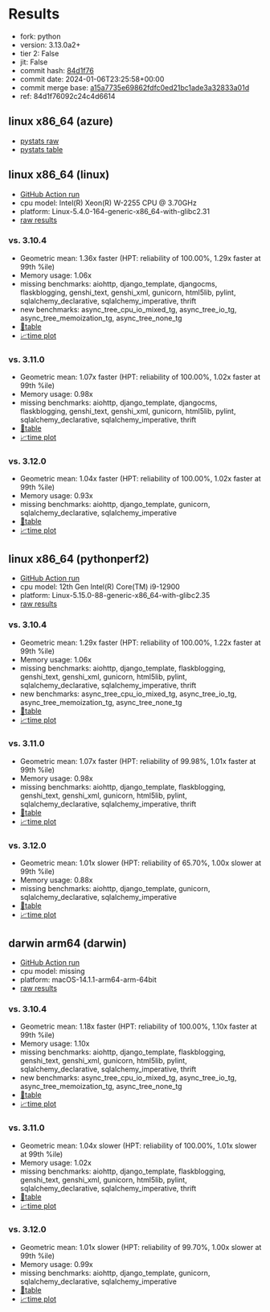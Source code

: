 # Results

- fork: python
- version: 3.13.0a2+
- tier 2: False
- jit: False
- commit hash: [84d1f76](https://github.com/python/cpython/commit/84d1f76)
- commit date: 2024-01-06T23:25:58+00:00
- commit merge base: [a15a7735e69862fdfc0ed21bc1ade3a32833a01d](https://github.com/python/cpython/commit/a15a7735e69862fdfc0ed21bc1ade3a32833a01d)
- ref: 84d1f76092c24c4d6614

## linux x86_64 (azure)

- [pystats raw](bm-20240106-azure-x86_64-python-84d1f76092c24c4d6614-3.13.0a2%2B-84d1f76-pystats.json)
- [pystats table](bm-20240106-azure-x86_64-python-84d1f76092c24c4d6614-3.13.0a2%2B-84d1f76-pystats.md)

## linux x86_64 (linux)

- [GitHub Action run](https://github.com/faster-cpython/benchmarking/actions/runs/7434874640)
- cpu model: Intel(R) Xeon(R) W-2255 CPU @ 3.70GHz
- platform: Linux-5.4.0-164-generic-x86_64-with-glibc2.31
- [raw results](bm-20240106-linux-x86_64-python-84d1f76092c24c4d6614-3.13.0a2%2B-84d1f76.json)

### vs. 3.10.4

- Geometric mean: 1.36x faster (HPT: reliability of 100.00%, 1.29x faster at 99th %ile)
- Memory usage: 1.06x
- missing benchmarks: aiohttp, django_template, djangocms, flaskblogging, genshi_text, genshi_xml, gunicorn, html5lib, pylint, sqlalchemy_declarative, sqlalchemy_imperative, thrift
- new benchmarks: async_tree_cpu_io_mixed_tg, async_tree_io_tg, async_tree_memoization_tg, async_tree_none_tg
- [📄table](bm-20240106-linux-x86_64-python-84d1f76092c24c4d6614-3.13.0a2%2B-84d1f76-vs-3.10.4.md)
- [📈time plot](bm-20240106-linux-x86_64-python-84d1f76092c24c4d6614-3.13.0a2%2B-84d1f76-vs-3.10.4.png)

### vs. 3.11.0

- Geometric mean: 1.07x faster (HPT: reliability of 100.00%, 1.02x faster at 99th %ile)
- Memory usage: 0.98x
- missing benchmarks: aiohttp, django_template, djangocms, flaskblogging, genshi_text, genshi_xml, gunicorn, html5lib, pylint, sqlalchemy_declarative, sqlalchemy_imperative, thrift
- [📄table](bm-20240106-linux-x86_64-python-84d1f76092c24c4d6614-3.13.0a2%2B-84d1f76-vs-3.11.0.md)
- [📈time plot](bm-20240106-linux-x86_64-python-84d1f76092c24c4d6614-3.13.0a2%2B-84d1f76-vs-3.11.0.png)

### vs. 3.12.0

- Geometric mean: 1.04x faster (HPT: reliability of 100.00%, 1.02x faster at 99th %ile)
- Memory usage: 0.93x
- missing benchmarks: aiohttp, django_template, gunicorn, sqlalchemy_declarative, sqlalchemy_imperative
- [📄table](bm-20240106-linux-x86_64-python-84d1f76092c24c4d6614-3.13.0a2%2B-84d1f76-vs-3.12.0.md)
- [📈time plot](bm-20240106-linux-x86_64-python-84d1f76092c24c4d6614-3.13.0a2%2B-84d1f76-vs-3.12.0.png)

## linux x86_64 (pythonperf2)

- [GitHub Action run](https://github.com/faster-cpython/benchmarking/actions/runs/7434874640)
- cpu model: 12th Gen Intel(R) Core(TM) i9-12900
- platform: Linux-5.15.0-88-generic-x86_64-with-glibc2.35
- [raw results](bm-20240106-pythonperf2-x86_64-python-84d1f76092c24c4d6614-3.13.0a2%2B-84d1f76.json)

### vs. 3.10.4

- Geometric mean: 1.29x faster (HPT: reliability of 100.00%, 1.22x faster at 99th %ile)
- Memory usage: 1.06x
- missing benchmarks: aiohttp, django_template, flaskblogging, genshi_text, genshi_xml, gunicorn, html5lib, pylint, sqlalchemy_declarative, sqlalchemy_imperative, thrift
- new benchmarks: async_tree_cpu_io_mixed_tg, async_tree_io_tg, async_tree_memoization_tg, async_tree_none_tg
- [📄table](bm-20240106-pythonperf2-x86_64-python-84d1f76092c24c4d6614-3.13.0a2%2B-84d1f76-vs-3.10.4.md)
- [📈time plot](bm-20240106-pythonperf2-x86_64-python-84d1f76092c24c4d6614-3.13.0a2%2B-84d1f76-vs-3.10.4.png)

### vs. 3.11.0

- Geometric mean: 1.07x faster (HPT: reliability of 99.98%, 1.01x faster at 99th %ile)
- Memory usage: 0.98x
- missing benchmarks: aiohttp, django_template, flaskblogging, genshi_text, genshi_xml, gunicorn, html5lib, pylint, sqlalchemy_declarative, sqlalchemy_imperative, thrift
- [📄table](bm-20240106-pythonperf2-x86_64-python-84d1f76092c24c4d6614-3.13.0a2%2B-84d1f76-vs-3.11.0.md)
- [📈time plot](bm-20240106-pythonperf2-x86_64-python-84d1f76092c24c4d6614-3.13.0a2%2B-84d1f76-vs-3.11.0.png)

### vs. 3.12.0

- Geometric mean: 1.01x slower (HPT: reliability of 65.70%, 1.00x slower at 99th %ile)
- Memory usage: 0.88x
- missing benchmarks: aiohttp, django_template, gunicorn, sqlalchemy_declarative, sqlalchemy_imperative
- [📄table](bm-20240106-pythonperf2-x86_64-python-84d1f76092c24c4d6614-3.13.0a2%2B-84d1f76-vs-3.12.0.md)
- [📈time plot](bm-20240106-pythonperf2-x86_64-python-84d1f76092c24c4d6614-3.13.0a2%2B-84d1f76-vs-3.12.0.png)

## darwin arm64 (darwin)

- [GitHub Action run](https://github.com/faster-cpython/benchmarking/actions/runs/7434874640)
- cpu model: missing
- platform: macOS-14.1.1-arm64-arm-64bit
- [raw results](bm-20240106-darwin-arm64-python-84d1f76092c24c4d6614-3.13.0a2%2B-84d1f76.json)

### vs. 3.10.4

- Geometric mean: 1.18x faster (HPT: reliability of 100.00%, 1.10x faster at 99th %ile)
- Memory usage: 1.10x
- missing benchmarks: aiohttp, django_template, flaskblogging, genshi_text, genshi_xml, gunicorn, html5lib, pylint, sqlalchemy_declarative, sqlalchemy_imperative, thrift
- new benchmarks: async_tree_cpu_io_mixed_tg, async_tree_io_tg, async_tree_memoization_tg, async_tree_none_tg
- [📄table](bm-20240106-darwin-arm64-python-84d1f76092c24c4d6614-3.13.0a2%2B-84d1f76-vs-3.10.4.md)
- [📈time plot](bm-20240106-darwin-arm64-python-84d1f76092c24c4d6614-3.13.0a2%2B-84d1f76-vs-3.10.4.png)

### vs. 3.11.0

- Geometric mean: 1.04x slower (HPT: reliability of 100.00%, 1.01x slower at 99th %ile)
- Memory usage: 1.02x
- missing benchmarks: aiohttp, django_template, flaskblogging, genshi_text, genshi_xml, gunicorn, html5lib, pylint, sqlalchemy_declarative, sqlalchemy_imperative, thrift
- [📄table](bm-20240106-darwin-arm64-python-84d1f76092c24c4d6614-3.13.0a2%2B-84d1f76-vs-3.11.0.md)
- [📈time plot](bm-20240106-darwin-arm64-python-84d1f76092c24c4d6614-3.13.0a2%2B-84d1f76-vs-3.11.0.png)

### vs. 3.12.0

- Geometric mean: 1.01x slower (HPT: reliability of 99.70%, 1.00x slower at 99th %ile)
- Memory usage: 0.99x
- missing benchmarks: aiohttp, django_template, gunicorn, sqlalchemy_declarative, sqlalchemy_imperative
- [📄table](bm-20240106-darwin-arm64-python-84d1f76092c24c4d6614-3.13.0a2%2B-84d1f76-vs-3.12.0.md)
- [📈time plot](bm-20240106-darwin-arm64-python-84d1f76092c24c4d6614-3.13.0a2%2B-84d1f76-vs-3.12.0.png)

